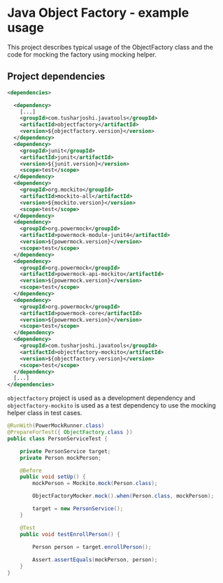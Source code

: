 # Java Object Factory - example usage

This project describes typical usage of the ObjectFactory class
and the code for mocking the factory using mocking helper.

## Project dependencies

```xml
<dependencies>

  <dependency>
    [...]
    <groupId>com.tusharjoshi.javatools</groupId>
    <artifactId>objectfactory</artifactId>
    <version>${objectfactory.version}</version>
  </dependency>
  <dependency>
    <groupId>junit</groupId>
    <artifactId>junit</artifactId>
    <version>${junit.version}</version>
    <scope>test</scope>
  </dependency>
  <dependency>
    <groupId>org.mockito</groupId>
    <artifactId>mockito-all</artifactId>
    <version>${mockito.version}</version>
    <scope>test</scope>
  </dependency>
  <dependency>
    <groupId>org.powermock</groupId>
    <artifactId>powermock-module-junit4</artifactId>
    <version>${powermock.version}</version>
    <scope>test</scope>
  </dependency>
  <dependency>
    <groupId>org.powermock</groupId>
    <artifactId>powermock-api-mockito</artifactId>
    <version>${powermock.version}</version>
    <scope>test</scope>
  </dependency>
  <dependency>
    <groupId>org.powermock</groupId>
    <artifactId>powermock-core</artifactId>
    <version>${powermock.version}</version>
    <scope>test</scope>
  </dependency>
  <dependency>
    <groupId>com.tusharjoshi.javatools</groupId>
    <artifactId>objectfactory-mockito</artifactId>
    <version>${objectfactory.version}</version>
    <scope>test</scope>
  </dependency>
  [...]
</dependencies>
```

`objectfactory` project is used as a development dependency and `objectfactory-mockito` is used as a test dependency to use the mocking 
helper class in test cases.

```java
@RunWith(PowerMockRunner.class)
@PrepareForTest({ ObjectFactory.class })
public class PersonServiceTest {

	private PersonService target;
	private Person mockPerson;

	@Before
	public void setUp() {
		mockPerson = Mockito.mock(Person.class);

		ObjectFactoryMocker.mock().when(Person.class, mockPerson);

		target = new PersonService();
	}

	@Test
	public void testEnrollPerson() {

		Person person = target.enrollPerson();
		
		Assert.assertEquals(mockPerson, person);
	}
}
```